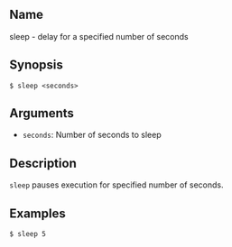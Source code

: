 ## Name

sleep - delay for a specified number of seconds

## Synopsis

```**sh
$ sleep <seconds>
```

## Arguments

-   `seconds`: Number of seconds to sleep

## Description

`sleep` pauses execution for specified number of seconds.

## Examples

```sh
$ sleep 5
```
